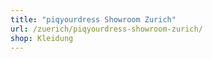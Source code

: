 ```yaml
---
title: "piqyourdress Showroom Zurich"
url: /zuerich/piqyourdress-showroom-zurich/
shop: Kleidung
---
```

